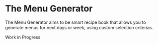 # The Menu Generator

The Menu Generator aims to be smart recipe book that allows you to generate menus for next days or week, using custom selection criterias.

Work in Progress
